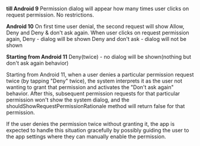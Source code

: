 **till Android 9**
Permission dialog will appear how many times user clicks on request permission. No restrictions.


**Android 10**
On first time user denial, the second request will show Allow, Deny and Deny & don't ask again.
When user clicks on request permission again,
Deny                 -    dialog will be shown
Deny and don't ask   -    dialog will not be shown 


**Starting from Android 11**
Deny(twice)          -       no dialog will be shown(nothing but don't ask again behavior)

Starting from Android 11, when a user denies a particular permission request twice (by tapping 
"Deny" twice), the system interprets it as the user not wanting to grant that permission and 
activates the "Don't ask again" behavior. After this, subsequent permission requests for that 
particular permission won't show the system dialog, and the shouldShowRequestPermissionRationale 
method will return false for that permission.

If the user denies the permission twice without granting it, the app is expected to handle this 
situation gracefully by possibly guiding the user to the app settings where they can manually 
enable the permission.
